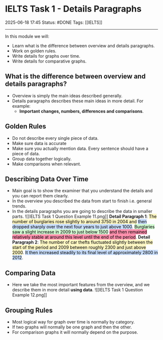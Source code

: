 # IELTS Task 1 - Details Paragraphs

2025-06-18 17:45
Status: #DONE 
Tags: [[IELTS]]

---
In this module we will:
- Learn what is the difference between overview and details paragraphs.
- Work on golden rules.
- Write details for graphs over time.
- Write details for comparative graphs.
## What is the difference between overview and details paragraphs?
- Overview is simply the main ideas described generally.
- Details paragraphs describes these main ideas in more detail. For example:
	- **Important changes, numbers, differences and comparisons**.

## Golden Rules
- Do not describe every single piece of data.
- Make sure data is accurate
- Make sure you actually mention data. Every sentence should have a piece of data.
- Group data together logically.
- Make comparisons when relevant.

## Describing Data Over Time
- Main goal is to show the examiner that you understand the details and you can report them clearly.
- In the overview you described the data from start to finish i.e. general trends.
- In the details paragraphs you are going to describe the data in smaller parts.
![[IELTS Task 1 Question Example 11.png]]
**Detail Paragraph 1**: <mark style="background: #FFF3A3A6;">The number of burglaries rose slightly to around 3750 in 2004 and</mark> <mark style="background: #ADCCFFA6;">then dropped sharply over the next four years to just above 1000</mark>. <mark style="background: #BBFABBA6;">Burglaries saw a slight increase in 2009 to just below 1500</mark> <mark style="background: #FF5582A6;">and then remained relatively stable at around this level until the end of the period</mark>.
**Detail Paragraph 2**: <mark style="background: #FFF3A3A6;">The number of car thefts fluctuated slightly between the start of the period and 2009 between roughly 2300 and just above 2000</mark>. <mark style="background: #ADCCFFA6;">It then increased steadily to its final level of approximately 2800 in 2012</mark>. 
## Comparing Data
- Here we take the most important features from the overview, and we describe them in more detail **using data**.
![[IELTS Task 1 Question Example 12.png]]
## Grouping Rules
- Most logical way for graph over time is normally by category.
- If two graphs will normally be one graph and then the other.
- For comparison graphs it will normally depend on the purpose.